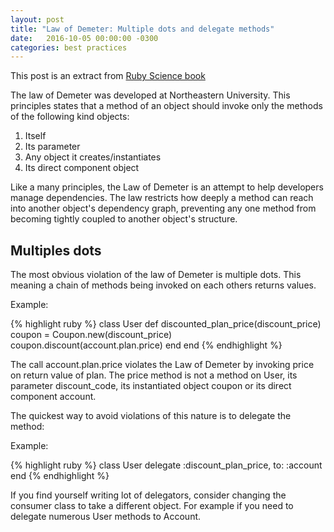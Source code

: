 ```yaml
---
layout: post
title: "Law of Demeter: Multiple dots and delegate methods"
date:   2016-10-05 00:00:00 -0300
categories: best practices
---
```

This post is an extract from [Ruby Science book][ruby-science-book]

The law of Demeter was developed at Northeastern University. This principles states that
a method of an object should invoke only the methods of the following kind objects:

1. Itself
2. Its parameter
3. Any object it creates/instantiates
4. Its direct component object

Like a many principles, the Law of Demeter is an attempt to help developers manage dependencies. The law restricts how deeply a method can reach into another object's dependency graph, preventing any one method from becoming tightly coupled to another object's structure.

## Multiples dots

The most obvious violation of the law of Demeter is multiple dots. This meaning a chain of methods being invoked on each others returns values.

Example:

{% highlight ruby %}
class User
  def discounted_plan_price(discount_price)
    coupon = Coupon.new(discount_price)
    coupon.discount(account.plan.price)
  end
end
{% endhighlight %}

The call account.plan.price violates the Law of Demeter by invoking price on
return value of plan. The price method is not a method on User, its parameter
discount_code, its instantiated object coupon or its direct component account.

The quickest way to avoid violations of this nature is to delegate the method:

Example:

{% highlight ruby %}
  class User
    delegate :discount_plan_price, to: :account
  end
{% endhighlight %}

If you find yourself writing lot of delegators, consider changing the consumer
class to take a different object. For example if you need to delegate numerous
User methods to Account.


[ruby-science-book]: https://thoughtbot.com/books
